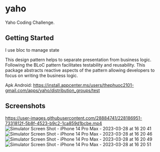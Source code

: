 # yaho

Yaho Coding Challenge.

## Getting Started

I use bloc to manage state

This design pattern helps to separate presentation from business logic. Following the BLoC pattern facilitates testability and reusability. This package abstracts reactive aspects of the pattern allowing developers to focus on writing the business logic.



Apk Android: https://install.appcenter.ms/users/thephuoc2101-gmail.com/apps/yaho/distribution_groups/test


## Screenshots
https://user-images.githubusercontent.com/28884741/228186951-7331812f-5b8f-4523-b9c2-1ca859d1bcbe.mp4
![Simulator Screen Shot - iPhone 14 Pro Max - 2023-03-28 at 16 20 41](https://user-images.githubusercontent.com/28884741/228191177-4a26aa76-1ccd-4b74-88fc-34f3e18a5f51.png)
![Simulator Screen Shot - iPhone 14 Pro Max - 2023-03-28 at 16 20 46](https://user-images.githubusercontent.com/28884741/228191224-8ac55957-4880-40aa-b180-9bce49b89e1e.png)
![Simulator Screen Shot - iPhone 14 Pro Max - 2023-03-28 at 16 20 49](https://user-images.githubusercontent.com/28884741/228191246-43f7be32-508c-491f-99a7-b47b47ac0c8b.png)
![Simulator Screen Shot - iPhone 14 Pro Max - 2023-03-28 at 16 20 51](https://user-images.githubusercontent.com/28884741/228191256-fee0ed78-2a91-4acf-b0b9-abe5345f5848.png)
